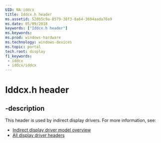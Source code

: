 ```yaml
---
UID: NA:iddcx
title: Iddcx.h header
ms.assetid: 520b5c9a-8579-38f3-8a64-3694aada76a9
ms.date: 05/09/2018
keywords: ["Iddcx.h header"]
ms.keywords: 
ms.prod: windows-hardware
ms.technology: windows-devices
ms.topic: portal
tech.root: display
f1_keywords:
 - iddcx
 - iddcx/iddcx
---
```


# Iddcx.h header


## -description

This header is used by indirect display drivers. For more information, see:

- [Indirect display driver model overview](/windows-hardware/drivers/display/indirect-display-driver-model-overview)
- [All display driver headers](../_display/index.md)